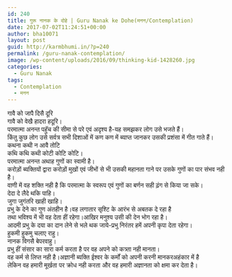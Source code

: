 ```yaml
---
id: 240
title: गुरू नानक के दोहे | Guru Nanak ke Dohe(मनन/Contemplation)
date: 2017-07-02T11:24:51+00:00
author: bha10071
layout: post
guid: http://karmbhumi.in/?p=240
permalink: /guru-nanak-contemplation/
image: /wp-content/uploads/2016/09/thinking-kid-1428260.jpg
categories:
  - Guru Nanak
tags:
  - Contemplation
  - मनन
---
```

<div class="doha">
  <div class="hindi original">
    गावै को जापै दिसै दूरि<br /> गावै को वेखै हादरा हदूरि।
  </div>
  
  <div class="hindi">
    परमात्मा अनन्त पहुॅच की सीमा से परे एवं अदृश्य है-यह समझकर लोग उसे भजते हैं।<br /> किंतु कुछ लोग उसे सर्वत्र सभी दिशाओं में कण कण में ब्याप्त जानकर उसकी प्रशंसा में गीत गाते हैं।
  </div>
</div>

<div class="doha">
  <div class="hindi original">
    कथना कथी न आवै तोटि<br /> कथि कथि कथी कोटी कोटि कोटि।
  </div>
  
  <div class="hindi">
    परमात्मा अनन्त अथाह गुणों का स्वामी है।<br /> करोड़ों ब्यक्तियों द्वारा करोड़ों मुखों एवं जीभों से भी उसकी महानता गाने पर उसके गुणों का पार संभव नही है।<br /> वाणी में वह शक्ति नही है कि परमात्मा के स्वरूप एवं गुणों का बर्णन सही ढ़ंग से किया जा सके।
  </div>
</div>

<div class="doha">
  <div class="hindi original">
    देदा दे लैदे थकि पाहि।<br /> जुगा जुगंतरि खाही खाहि।
  </div>
  
  <div class="hindi">
    प्रभु के देने का गुण अंतहीन है।वह लगातार सृश्टि के आरंभ से अबतक दे रहा है<br /> तथा भविश्य में भी वह देता हीं रहेगा।आखिर मनुश्य उसी की देन भोग रहा है।<br /> आदमी प्रभु के दया का दान लेने से भले थक जाये-प्रभु निरंतर हमें अपनी कृपा देता रहेगा।
  </div>
</div>

<div class="doha">
  <div class="hindi original">
    हुकमी हुकमु चलाए राहु।<br /> नानक विगसै बेपरवाहु।
  </div>
  
  <div class="hindi">
    प्रभु हीं संसार का सारा कर्म करता है पर वह अपने को कत्र्ता नही मानता।<br /> वह कर्म से लिप्त नही है।अज्ञानी ब्यक्ति ईश्वर के कर्मों को अपनी करनी मानकरअहंकार में है<br /> लेकिन वह हमारी मूर्खता पर क्रोध नही करता और वह हमारी अज्ञानता को क्षमा कर देता है।
  </div>
</div>